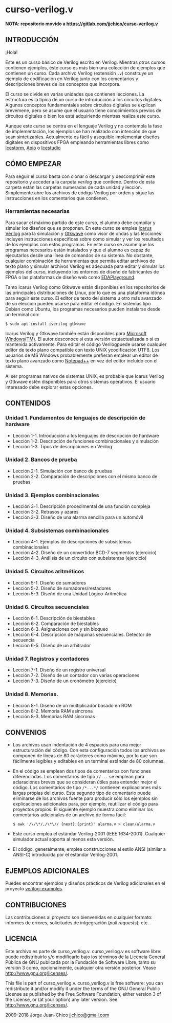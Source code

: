 # curso-verilog.v

**NOTA: repositorio movido a https://gitlab.com/jjchico/curso-verilog.v**

## INTRODUCCIÓN

¡Hola!

Este es un curso básico de Verilog escrito en Verilog. Mientras otros cursos
contienen ejemplos, éste curso es más bien una colección de ejemplos que
contienen un curso. Cada archivo Verilog (extensión `.v`) constituye un ejemplo
de codificación en Verilog junto con los comentarios y descripciones breves de
los conceptos que incorpora.

El curso se divide en varias unidades que contienen lecciones. La estructura es
la típica de un curso de introducción a los circuitos digitales. Algunos
conceptos fundamentales sobre circuitos digitales se explican brevemene, pero se
asume que el usuario tiene conocimientos previos de circuitos digitales o bien
los está adquiriendo mientras realiza este curso.

Aunque este curso se centra en el lenguaje Verilog y no contempla la fase de
implementación, los ejemplos se han realizado con intención de que sean
sintetizables. Actualmente es fácil y asequible implementar diseños digitales en
dispositivos FPGA empleando herramientas libres como
[Icestorm](https://github.com/cliffordwolf/icestorm),
[Apio](https://github.com/FPGAwars/apio) o
[Icestudio](https://github.com/FPGAwars/icestudio)

## CÓMO EMPEZAR

Para seguir el curso basta con clonar o descargar y descomprimir este
repositorio y acceder a la carpeta *verilog* que contiene. Dentro de esta
carpeta están las carpetas numeradas  de cada unidad y lección. Simplemente abre
los archivos de código Verilog por orden y sigue las instrucciones en los
comentarios que contienen.

### Herramientas necesarias

Para sacar el máximo partido de este curso, el alumno debe compilar y simular
los diseños que se proponen. En este curso se emplea [Icarus
Verilog](http://www.icarus.com/eda/verilog/) para la simulación y
[Gtkwave](http://gtkwave.sourceforge.net/) como visor de ondas y las lecciones
incluyen instrucciones específicas sobre como simular y ver los resultados de
los ejemplos con estos programas. En este curso se asume que los programas
necesarios están instalados y que el alumno es capaz de ejecutarlos desde una
línea de comandos de su sistema. No obstante, cualquier combinación de
herramientas que permita editar archivos de texto plano y simular archivos
Verilog es adecuada para editar y simular los ejemplos del curso, incluyendo los
entornos de diseño de fabricantes de FPGA o las plataformas de diseño web como
[EDAPlayground](https://www.edaplayground.com/).

Tanto Icarus Verilog como Gtkwave están disponibles en los repositorios de las
principales distribuciones de Linux, por lo que es una plataforma idónea para
seguir este curso. El editor de texto del sistema u otro más avanzado de su
elección pueden usarse para editar el código. En sistemas tipo Debian como
Ubuntu, los programas necesarios pueden instalarse desde un terminal con:

    $ sudo apt install iverilog gtkwave

Icarus Verilog y Gtkwave también están disponibles para [Microsoft
Windows(TM)](http://bleyer.org/icarus/). El autor desconoce si esta versión
estáactualizada o si es mantenida activamente. Para editar el código
Verilogpuede usarse cualquier editor de texto plano compatible con  texto UNIX
ycodificación UTF8. Los usuarios de MS Windows probablemente prefieran emplear
un editor de texto plano avanzado como
[Notepad++](http://notepad-plus-plus.org/) en vez del editor incluído con el
sistema.

Al ser programas nativos de sistemas UNIX, es probable que Icarus Verilog y
Gtkwave estén disponibles para otros sistemas operativos. El usuario interesado
debe explorar estas opciones.

## CONTENIDOS

### Unidad 1. Fundamentos de lenguajes de descripción de hardware

  * Lección 1-1. Introducción a los lenguajes de descripción de hardware
  * Lección 1-2. Descripción de funciones combinacionales y simulación
  * Lección 1-3. Tipos de descripciones en Verilog

### Unidad 2. Bancos de prueba

  * Lección 2-1. Simulación con banco de pruebas
  * Lección 2-2. Comparación de descripciones con el mismo banco de pruebas

### Unidad 3. Ejemplos combinacionales

  * Lección 3-1. Descripción procedimental de una función compleja
  * Lección 3-2. Retrasos y azares
  * Lección 3-3. Diseño de una alarma sencilla para un automóvil

### Unidad 4. Subsistemas combinacionales

  * Lección 4-1. Ejemplos de descripciones de subsistemas combinacionales
  * Lección 4-2. Diseño de un convertidor BCD-7 segmentos (ejercicio)
  * Lección 4-3. Análisis de un circuito con subsistemas (ejercicio)

### Unidad 5. Circuitos aritméticos

  * Lección 5-1. Diseño de sumadores
  * Lección 5-2. Diseño de sumadores/restadores
  * Lección 5-3. Diseño de una Unidad Lógico-Aritmética

### Unidad 6. Circuitos secuenciales

  * Lección 6-1. Descripción de biestables
  * Lección 6-2. Comparación de biestables
  * Lección 6-3. Asignaciones con y sin bloqueo
  * Lección 6-4. Descripción de máquinas secuenciales. Detector de secuencia
  * Lección 6-5. Diseño de un arbitrador

### Unidad 7. Registros y contadores

  * Lección 7-1. Diseño de un registro universal
  * Lección 7-2. Diseño de un contador con varias operaciones
  * Lección 7-3. Diseño de un cronómetro (ejercicio)

### Unidad 8. Memorias.

  * Lección 8-1. Diseño de un multiplicador basado en ROM
  * Lección 8-2. Memoria RAM asíncrona
  * Lección 8-3. Memorias RAM síncronas

## CONVENIOS

  * Los archivos usan indentación de 4 espacios para una mejor estructuración
    del código. Con esta configuración todos los archivos se componen de líneas
    de 80 carácteres como máximo, por lo que son fácilmente legibles y editables
    en un terminal estándar de 80 columnas.

  * En el código se emplean dos tipos de comentarios con funciones
    diferenciadas. Los comentarios de tipo `//...` se emplean para aclaraciones
    breves que se consideran útiles para entender mejor el código. Los
    comentarios de tipo `/*...*/` contienen explicaciones más largas propias del
    curso. Este segundo tipo de comentario puede eliminarse de los archivos
    fuente para producir sólo los ejemplos sin explicaciones adicionales para,
    por ejemplo, reutilizar el código para proyectos propios. El siguiente
    ejemplo muestra como eliminar los comentarios adicionales de un archivo de
    forma fácil:

        $ awk '/\/\*/,/\*\// {next};{print}' alarma.v > clean/alarma.v

  * Este curso emplea el estándar Verilog-2001 (IEEE 1634-2001). Cualquier
    simulador actual soporta al menos esta versión.

  * El código, generalmente, emplea construcciones al estilo ANSI (similar a
    ANSI-C) introducida por el estándar Verilog-2001.

## EJEMPLOS ADICIONALES

Puedes encontrar ejemplos y diseños prácticos de Verilog adicionales en el
proyecto [verilog-examples](https://github.com/jjchico/verilog-examples).

## CONTRIBUCIONES

Las contribuciones al proyecto son bienvenidas en cualquier formato: informes
de errores, solicitudes de intgegración (_pull requests_), etc.

## LICENCIA

Este archivo es parte de curso_verilog.v. curso_verilog.v es software libre:
puede redistribuirlo y/o modificarlo bajo los términos de la Licencia General
Pública de GNU publicada por la Fundación de Software Libre, tanto su versión 3
como, opcionalmente, cualquier otra versión posterior.
Véase <http://www.gnu.org/licenses/>.                           

This file is part of curso_verilog.v. curso_verilog.v is free software: you can
redistribute it and/or modify it under the terms of the GNU General Public
License as published by the Free Software Foundation, either version 3 of the
License, or (at your option) any later version.
See <http://www.gnu.org/licenses/>.                                        

2009-2018 Jorge Juan-Chico <jjchico@gmail.com>
